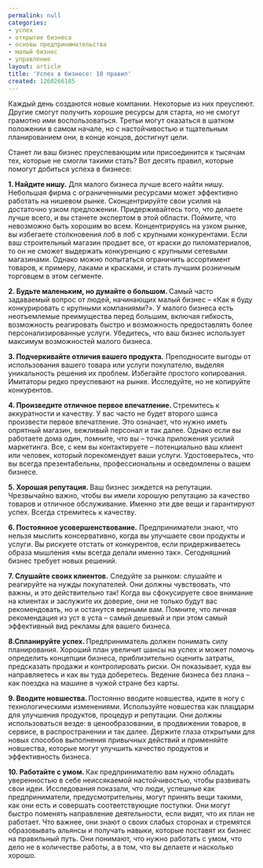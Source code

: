 ```yaml
---
permalink: null
categories:
- успех
- открытие бизнеса
- основы предпринимательства
- малый бизнес
- управление
layout: article
title: 'Успех в бизнесе: 10 правил'
created: 1260266185
---
```

<p class="MsoNormal">Каждый день создаются новые компании. Некоторые из них   преуспеют. Другие смогут получить хорошие ресурсы для старта, но не смогут   грамотно ими воспользоваться. Третьи могут оказаться в шатком положении в самом   начале, но с настойчивостью и тщательным планированием они, в конце концов,   достигнут цели.</p>
<p class="MsoNormal">Станет ли ваш бизнес преуспевающим или присоединится к   тысячам тех, которые не смогли такими стать? Вот десять правил, которые помогут   добиться успеха в бизнесе:</p>
<p class="MsoNormal"><strong>1. Найдите нишу.</strong> Для малого бизнеса лучше всего найти нишу. Небольшая   фирма с ограниченными ресурсами может эффективно работать на нишевом рынке.   Сконцентрируйте свои усилия на достаточно узком предложении. Придерживайтесь   того, что делаете лучше всего, и вы станете экспертом в этой области. Поймите,   что невозможно быть хорошим во всем. Концентрируясь на узком рынке, вы   избегаете столкновения лоб в лоб с крупными конкурентами. Если ваш строительный   магазин продает все, от краски до пиломатериалов, то он не сможет выдержать   конкуренцию с крупными сетевыми магазинами. Однако можно попытаться ограничить   ассортимент товаров, к примеру, лаками и красками, и стать лучшим розничным   торговцем в этом сегменте.</p>
<p class="MsoNormal"><strong>2. Будьте маленьким, но думайте о большом. </strong>Самый часто   задаваемый вопрос от людей, начинающих малый бизнес &ndash; &laquo;Как я буду конкурировать   с крупными компаниями?&raquo;. У малого бизнеса есть неотъемлемые преимущества перед   большим, включая гибкость, возможность реагировать быстро и возможность   предоставлять более персонализированные услуги. Убедитесь, что ваш бизнес   использует максимум возможностей малого бизнеса.</p>
<p class="MsoNormal"><strong>3. Подчеркивайте отличия вашего продукта.</strong> Преподносите   выгоды от использования вашего товара или услуги покупателю, выделяя   уникальность решения их проблем. Избегайте простого копирования. Имитаторы   редко преуспевают на рынке. Исследуйте, но не копируйте конкурентов.</p>
<p class="MsoNormal"><strong>4. Произведите отличное первое впечатлен</strong><strong>ие. </strong>Стремитесь к   аккуратности и качеству. У вас часто не будет второго шанса произвести первое   впечатление. Это означает, что нужно иметь опрятный магазин, вежливый персонал   и так далее. Однако если вы работаете дома один, помните, что вы &ndash; точка   приложения усилий маркетинга. Все, с кем вы контактируете &ndash; потенциально ваш   клиент или человек, который порекомендует ваши услуги. Удостоверьтесь, что вы   всегда презентабельны, профессиональны и осведомлены о вашем бизнесе.</p>
<p class="MsoNormal"><strong>5. Хорошая репутация. </strong>Ваш бизнес зиждется на репутации. Чрезвычайно   важно, чтобы вы имели хорошую репутацию за качество товаров и отличное   обслуживание. Именно<span> </span>эти<span> </span>две<span>   </span>вещи<span> </span>и<span> </span>гарантируют<span> </span>успех<span lang="EN-US">. </span>Всегда<span> </span>стремитесь<span> </span>к<span> </span>качеству<span lang="EN-US">.</span></p>
<p class="MsoNormal"><strong>6. Постоянное усовершенствование.</strong> Предприниматели знают, что   нельзя мыслить консервативно, когда вы улучшаете свои продукты и услуги. Вы   рискуете отстать от конкурентов, если придерживаетесь образа мышления &laquo;мы   всегда делали именно так&raquo;. Сегодняшний бизнес требует новых решений.</p>
<p class="MsoNormal"><strong>7. Слушайте своих клиентов.</strong> Следуйте за рынком: слушайте и   реагируйте на нужды покупателей. Они должны чувствовать, что важны, и это действительно   так! Когда вы сфокусируете свое внимание на клиентах и заслужите их доверие,   они не только будут вас рекомендовать, но и останутся верными вам. Помните, что   личная рекомендация из уст в уста &ndash; самый дешевый и при этом самый эффективный   вид рекламы для вашего бизнеса.</p>
<p class="MsoNormal"><strong>8.Спланируйте успех. </strong>Предприниматель должен понимать силу   планирования. Хороший план увеличит шансы на успех и может помочь определить   концепции бизнеса, приблизительно оценить затраты, предсказать продажи и контролировать   риски. Он показывает, куда вы направляетесь и как вы туда доберетесь. Ведение   бизнеса без плана &ndash; как поездка на машине в чужой стране без карты.</p>
<p class="MsoNormal"><strong><span lang="EN-US">9. </span>Вводите<span> </span>новшества<span lang="EN-US">. </span></strong>Постоянно вводите новшества, идите в   ногу с технологическими изменениями. Используйте новшества как плацдарм для   улучшения продуктов, процедур и репутации. Они должны использоваться везде: в   ценообразовании, в продвижении товаров, в сервисе, в распространении и так   далее. Держите глаза открытыми для новых способов выполнения привычных действий   и применяйте новшества, которые могут улучшить качество продуктов и   эффективность бизнеса.</p>
<p class="MsoNormal"><strong>10. Работайте с умом. </strong>Как предпринимателю вам нужно обладать   уверенностью в себе неиссякаемой настойчивостью, чтобы развивать свои идеи.   Исследования показали, что люди, успешные как предприниматели, предусмотрительны,   могут принять вещи такими, как они есть и совершать соответствующие поступки.   Они могут быстро поменять направление деятельности, если видят, что их план не   работает. Что важнее, они знают о своих слабых сторонах и стремятся образовывать   альянсы и получать навыки, которые поставят их бизнес на правильный путь. Они   понимают, что нужно работать с умом, что дело не в количестве работы, а в том,   что вы делаете и насколько хорошо.&nbsp;</p>

